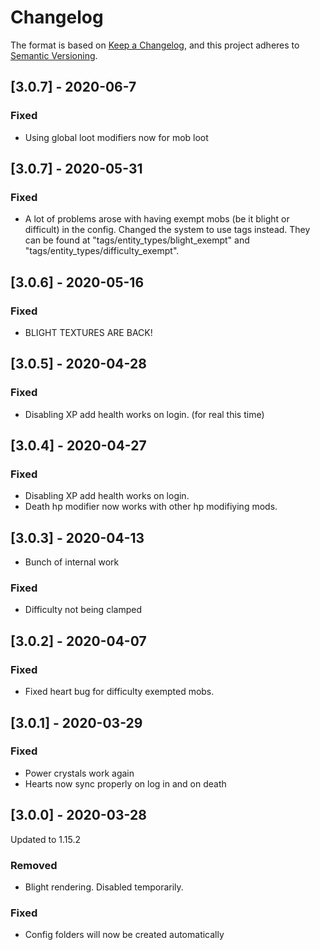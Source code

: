 # Changelog

The format is based on [Keep a Changelog](https://keepachangelog.com/en/1.0.0/),
and this project adheres to [Semantic Versioning](https://semver.org/spec/v2.0.0.html).

## [3.0.7] - 2020-06-7
### Fixed
- Using global loot modifiers now for mob loot

## [3.0.7] - 2020-05-31
### Fixed
- A lot of problems arose with having exempt mobs (be it blight or difficult) in the config.
Changed the system to use tags instead. They can be found at "tags/entity_types/blight_exempt" and "tags/entity_types/difficulty_exempt".
## [3.0.6] - 2020-05-16
### Fixed
- BLIGHT TEXTURES ARE BACK! 

## [3.0.5] - 2020-04-28
### Fixed
- Disabling XP add health works on login. (for real this time)

## [3.0.4] - 2020-04-27
### Fixed
- Disabling XP add health works on login.
- Death hp modifier now works with other hp modifiying mods.

## [3.0.3] - 2020-04-13
- Bunch of internal work
### Fixed
- Difficulty not being clamped

## [3.0.2] - 2020-04-07
### Fixed
- Fixed heart bug for difficulty exempted mobs.

## [3.0.1] - 2020-03-29
### Fixed
- Power crystals work again
- Hearts now sync properly on log in and on death

## [3.0.0] - 2020-03-28
Updated to 1.15.2
### Removed
- Blight rendering. Disabled temporarily.
### Fixed
- Config folders will now be created automatically
